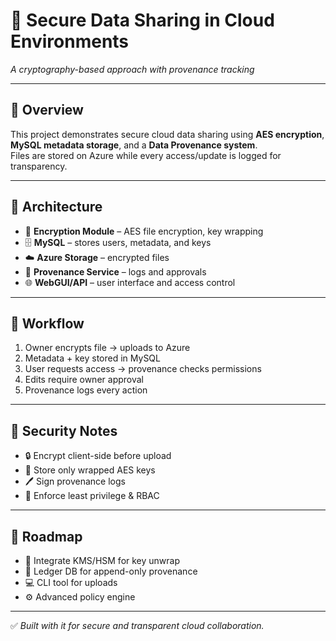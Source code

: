 # 🔐 Secure Data Sharing in Cloud Environments
*A cryptography-based approach with provenance tracking*

---

## 🔹 Overview
This project demonstrates secure cloud data sharing using **AES encryption**,  
**MySQL metadata storage**, and a **Data Provenance system**.  
Files are stored on Azure while every access/update is logged for transparency.

---

## 🔹 Architecture
- 🔑 **Encryption Module** – AES file encryption, key wrapping  
- 🗄️ **MySQL** – stores users, metadata, and keys  
- ☁️ **Azure Storage** – encrypted files  
- 📜 **Provenance Service** – logs and approvals  
- 🌐 **WebGUI/API** – user interface and access control  

---

## 🔹 Workflow
1. Owner encrypts file → uploads to Azure  
2. Metadata + key stored in MySQL  
3. User requests access → provenance checks permissions  
4. Edits require owner approval  
5. Provenance logs every action  

---
## 🔹 Security Notes
- 🔒 Encrypt client-side before upload  
- 🔑 Store only wrapped AES keys  
- 🖊️ Sign provenance logs  
- 👥 Enforce least privilege & RBAC  

---

## 🔹 Roadmap
- 🔐 Integrate KMS/HSM for key unwrap  
- 📘 Ledger DB for append-only provenance  
- 💻 CLI tool for uploads  
- ⚙️ Advanced policy engine  

---

✅ *Built with it for secure and transparent cloud collaboration.*
